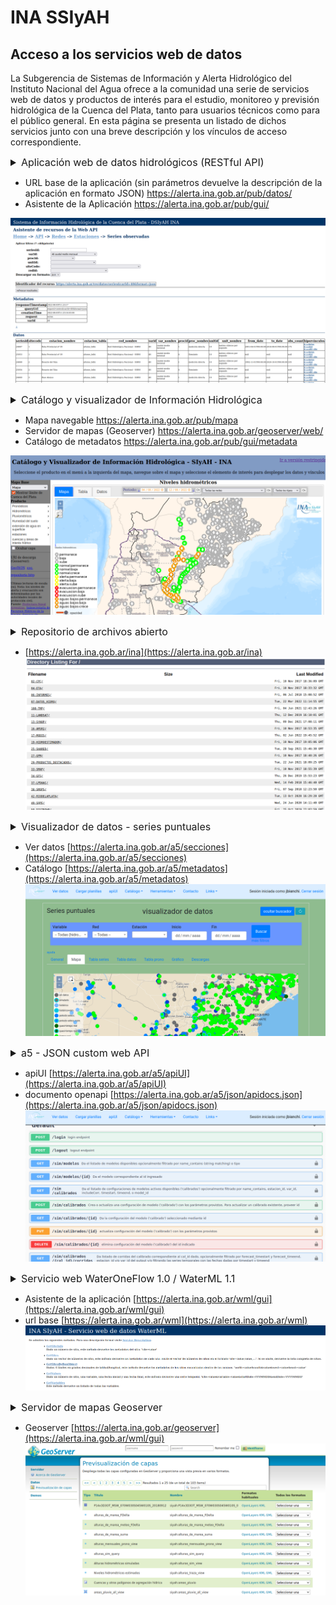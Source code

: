 # INA SSIyAH
## Acceso a los servicios web de datos  
La Subgerencia de Sistemas de Información y Alerta Hidrológico del Instituto Nacional del Agua ofrece a la comunidad una serie de servicios web de datos y productos de interés para el estudio, monitoreo y previsión hidrológica de la Cuenca del Plata, tanto para usuarios técnicos como para el público general. En esta página se presenta un listado de dichos servicios junto con una breve descripción y los vínculos de acceso correspondiente. 

<details>
    <summary style="font-size:16px">Aplicación web de datos hidrológicos (RESTful API)</summary>
    
        Esta aplicación ofrece listados de estaciones, listados de áreas de interés hídrico, series temporales de variables numéricas (p. ej: altura hidrómétrica, caudal o precipitación) series temporales de capas ráster de variables del ciclo hidrológico (incluyendo la posibilidad de agregar temporal y espacialmente), tanto observadas como simuladas, históricas y a tiempo real, de la Cuenca del Plata. Los formatos disponibles son CSV, XML, JSON y GeoJSON para datos vectoriales o GTIFF y PNG para datos ráster. Los pedidos se realizan mediante HTTP-GET colocando los parámetros en la cadena de consulta (query string). El Asistente de la Aplicación ayuda al usuario a construir la URL requerida, a la vez que permite visualizar los resultados en forma de tabla, gráfico o imagen.
</details>

- URL base de la aplicación (sin parámetros devuelve la descripción de la aplicación en formato JSON) https://alerta.ina.gob.ar/pub/datos/
- Asistente de la Aplicación https://alerta.ina.gob.ar/pub/gui/

![screenshot](img/apiHelper.png)

<details>
  <summary style="font-size:16px">Catálogo y visualizador de Información Hidrológica</summary>

    Es una herramienta de acceso rápido a la información hidrológica de la Cuenca del Plata disponible a tiempo real que puede resultar útil para el monitoreo de amenazas hidroclimáticas e hidrológicas tales como sequías e inundaciones.
    Sobre la base de un mapa navegable se pueden desplegar capas geográficas vinculadas a variables claves del ciclo hidrológico, tales como la precipitación, la humedad del suelo, el nivel hidrométrico y el caudal, tanto observadas in situ como estimadas remotamente o simuladas mediante modelos matemáticos. Además de poder visualizar el mapa y los gráficos y tablas que se despliegan al cliquear sobre los objetos del mapa, el usuario puede obtener los puntos de acceso a los Servicios Web, lo cual le permite consumir en forma interoperable la información publicada. La información se obtiene de fuentes externas o bien es elaborada por el SIyAH. Por tratarse de un servicio a tiempo real, los datos no se encuentran consistidos ni validados, por lo tanto el Instituto no se hace responsable por la calidad de los mismos. Los usuarios pueden comunicarse via email (alerta@ina.gob.ar) o teléfono (+54 11 4480 4500 int. 2341) para obtener datos validados. El instructivo de uso puede consultarse aquí. El servicio web de mapas se provee mediante Geoserver.
</details>

- Mapa navegable https://alerta.ina.gob.ar/pub/mapa
- Servidor de mapas (Geoserver) https://alerta.ina.gob.ar/geoserver/web/
- Catálogo de metadatos https://alerta.ina.gob.ar/pub/gui/metadata

![screenshot](img/mapa.png)

<details>
  <summary style="font-size:16px">Repositorio de archivos abierto</summary>

    En una estructura de directorios se ofrece información georeferenciada en formatos ráster y vectorial y productos visuales tales como gráficos y mapas, correspondientes a productos de monitoreo y pronóstico de interés para las tareas de hidrología operativa de la Cuenca del Plata. Se puede acceder utilizando cualquier navegador de Internet, descubrir, descargar los productos y opcionalmente copiar los vínculos para realizar descargas programadas.
</details>

- [https://alerta.ina.gob.ar/ina](https://alerta.ina.gob.ar/ina)
![screenshot](img/repositorio.png)

<details>
  <summary style="font-size:16px">Visualizador de datos - series puntuales</summary>

    Esta aplicación web ofrece el acceso, a través de un formulario de búsqueda, un mapa navegable y tablas filtrables, al conjunto de series temporales de observaciones y pronósticos operativos del Sistema de Información Hidrometeorológica de la Subgerencia. En la sección "ver datos" es posible visualizar y descargar las series temporales en diversos formatos, así como también sus metadatos. A su vez, en la sección de "catálogo" es posible explorar las tablas de términos utilizados en los registros de metadatos de las series temporales, incluyendo sus identificadores y definiciones. La aplicación es una de las componentes de un proyecto de desarrollo de código abierto: https://github.com/jbianchi81/alerta-hims  
</details>

- Ver datos [https://alerta.ina.gob.ar/a5/secciones](https://alerta.ina.gob.ar/a5/secciones)
- Catálogo [https://alerta.ina.gob.ar/a5/metadatos](https://alerta.ina.gob.ar/a5/metadatos)
![screenshot](img/verdatos.png)

<details>
  <summary style="font-size:16px">a5 - JSON custom web API</summary>

    Este es un servicio web RESTful que ofrece datos y metadatos de series temporales del Sistema de Información Hidrometeorológica de la Subgerencia. Su objetivo es habilitar el acceso programático interoperable a los datos públicos del Sistema (los mismos que pueden consultarse manualmente a través del Visualizados de Datos). El formato JSON (https://json.org) es un estándar ampliamente difundido y de fácil implementación en los entornos de programación más utilizados actualmente.
    Las invocaciones se realizan mediante protocolo HTTPS. Puede descargarse el documento descriptivo de la aplicación según el estándar openapi-3.0.0. Además, la página "apiUI" ofrece una descripción de las funciones disponibles y de los formatos de intercambio y formularios para realizar invocaciones de prueba. La aplicación es una de las componentes de un proyecto de desarrollo de código abierto: https://github.com/jbianchi81/alerta-hims
</details>

- apiUI [https://alerta.ina.gob.ar/a5/apiUI](https://alerta.ina.gob.ar/a5/apiUI)
- documento openapi [https://alerta.ina.gob.ar/a5/json/apidocs.json](https://alerta.ina.gob.ar/a5/json/apidocs.json)
![screenshot](img/apiui.png)

<details>
  <summary style="font-size:16px">Servicio web WaterOneFlow 1.0 / WaterML 1.1</summary>
    Esta aplicación ofrece listados de estaciones, listados de variables observadas y series temporales de variables altura hidrométrica y caudal en formato WaterML 1.1. Utiliza el protocolo estándar WaterOneFlow (véase cuahsi.org). El Asistente de la Aplicación sirve como guía para la construcción de la URL de la invocación.

</details>

- Asistente de la aplicación [https://alerta.ina.gob.ar/wml/gui](https://alerta.ina.gob.ar/wml/gui)
- url base [https://alerta.ina.gob.ar/wml](https://alerta.ina.gob.ar/wml)
![screenshot](img/wml.png)

<details>
  <summary style="font-size:16px">Servidor de mapas Geoserver</summary>
    Geoserver es una aplicación web de código abierto (geoserver.org) utilizada para publicar recursos geográficos a través de protocolos estándar (https://wiki.osgeo.org/wiki/Wms). A través de esta aplicación, ponemos a disposición diversas capas de información geográfica de tanto de tipo vectorial y como ráster, incluyendo capas dinámicas que se actualizan en forma permanente. Los usuarios programadores pueden utilizar este servicio para realizar la descarga programática de las capas de interés, así como también sumar dichas capas a sus aplicaciones geográficas de escritorio o en la web. 
</details>

- Geoserver [https://alerta.ina.gob.ar/geoserver](https://alerta.ina.gob.ar/wml/gui)
![screenshot](img/geoserver.png)